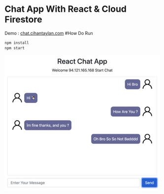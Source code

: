 # Chat App With React & Cloud Firestore
Demo : [chat.cihantaylan.com](https://chat.cihantaylan.com)
#How Do Run

```bash
npm install
npm start
```

![](https://raw.githubusercontent.com/cihantaylan/ReactChatApp/main/image.png)


